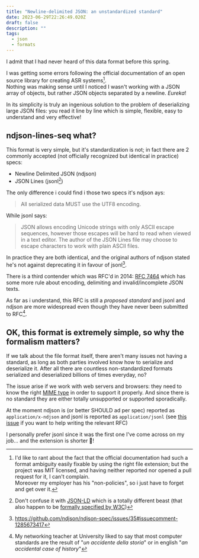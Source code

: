 ```yaml
---
title: "Newline-delimited JSON: an unstandardized standard"
date: 2023-06-29T22:26:49.020Z
draft: false
description: ""
tags:
  - json
  - formats
---
```

I admit that I had never heard of this data format before this spring.

I was getting some errors following the official documentation of an open source library for creating ASR systems[^0].  
Nothing was making sense until I noticed I wasn't working with a JSON array of objects, but rather JSON objects separated by a newline. _Eureka_!

In its simplicity is truly an ingenious solution to the problem of deserializing large JSON files: you read it line by line which is simple, flexible, easy to understand and very effective!

## ndjson-lines-seq what?

This format is very simple, but it's standardization is not; in fact there are 2 commonly accepted (not officially recognized but identical in practice) specs:

* Newline Delimited JSON (ndjson)
* JSON Lines (jsonl[^1])

The only difference i could find i those two specs it's ndjson ays: 

> All serialized data MUST use the UTF8 encoding.

While jsonl says:

> JSON allows encoding Unicode strings with only ASCII escape sequences, however those escapes will be hard to read when viewed in a text editor. The author of the JSON Lines file may choose to escape characters to work with plain ASCII files.

In practice they are both identical, and the original authors of ndjson stated he's not against deprecating it in favour of jsonl[^2].

There is a third contender which was RFC'd in 2014: [RFC 7464](https://datatracker.ietf.org/doc/html/rfc7464) which has some more rule about encoding, delimiting and invalid/incomplete JSON texts.  

As far as i understand, this RFC is still a _proposed standard_ and jsonl and ndjson are more widespread even though they have never been submitted to RFC[^3].

## OK, this format is extremely simple, so why the formalism matters?

If we talk about the file format itself, there aren't many issues not having a standard, as long as both parties involved  know how to serialize and deserialize it. After all there are countless non-standardized formats serialized and deserialized billions of times everyday, no?

The issue arise if we work with web servers and browsers: they need to know the right [MIME type](https://datatracker.ietf.org/doc/html/rfc6838) in order to support it properly.
And since there is no standard they are either totally unsupported or supported sporadically.

At the moment ndjson is (or better SHOULD ad per spec) reported as `application/x-ndjson` and jsonl is reported as `application/jsonl` (see [this issue](https://github.com/wardi/jsonlines/issues/19) if you want to help writing the relevant RFC)

I personally prefer jsonl since it was the first one I've come across on my job... and the extension is shorter :angel:!

[^0]: I'd like to rant about the fact that the official documentation had such a format ambiguity easily fixable by using the right file extension; but the project was MIT licensed, and having neither reported nor opened a pull request for it, I can't complain.  
Moreover my employer has his "non-policies", so i just have to forget and get over it. 

[^1]: Don't confuse it with [JSON-LD](https://json-ld.org/) which is a totally different beast (that also happen to be [formally specified by W3C](https://www.w3.org/2020/08/json-ld-wg-charter.html))

[^2]: https://github.com/ndjson/ndjson-spec/issues/35#issuecomment-1285673417

[^3]: My networking teacher at University liked to say that most computer standards are the result of "*un accidente della storia*" or in english "*an accidental case of history*"